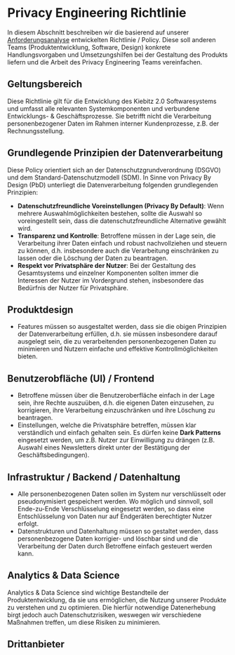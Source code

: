 # Privacy Engineering Richtlinie

In diesem Abschnitt beschreiben wir die basierend auf unserer [Anforderungsanalyse]({{'pe.case-study.requirements'|href}}) entwickelten Richtlinie / Policy. Diese soll anderen Teams (Produktentwicklung, Software, Design) konkrete Handlungsvorgaben und Umsetzungshilfen bei der Gestaltung des Produkts liefern und die Arbeit des Privacy Engineering Teams vereinfachen.

## Geltungsbereich

Diese Richtlinie gilt für die Entwicklung des Kiebitz 2.0 Softwaresystems und umfasst alle relevanten Systemkomponenten und verbundene Entwicklungs- & Geschäftsprozesse. Sie betrifft nicht die Verarbeitung personenbezogener Daten im Rahmen interner Kundenprozesse, z.B. der Rechnungsstellung.

## Grundlegende Prinzipien der Datenverarbeitung

Diese Policy orientiert sich an der Datenschutzgrundverordnung (DSGVO) und dem Standard-Datenschutzmodell (SDM). In Sinne von Privacy By Design (PbD) unterliegt die Datenverarbeitung folgenden grundlegenden Prinzipien:

* **Datenschutzfreundliche Voreinstellungen (Privacy By Default)**: Wenn mehrere Auswahlmöglichkeiten bestehen, sollte die Auswahl so voreingestellt sein, dass die datenschutzfreundliche Alternative gewählt wird.
* **Transparenz und Kontrolle**: Betroffene müssen in der Lage sein, die Verarbeitung ihrer Daten einfach und robust nachvollziehen und steuern zu können, d.h. insbesondere auch die Verarbeitung einschränken zu lassen oder die Löschung der Daten zu beantragen.
* **Respekt vor Privatsphäre der Nutzer**: Bei der Gestaltung des Gesamtsystems und einzelner Komponenten sollten immer die Interessen der Nutzer im Vordergrund stehen, insbesondere das Bedürfnis der Nutzer für Privatsphäre.

## Produktdesign

* Features müssen so ausgestaltet werden, dass sie die obigen Prinzipien der Datenverarbeitung erfüllen, d.h. sie müssen insbesondere darauf ausgelegt sein, die zu verarbeitenden personenbezogenen Daten zu minimieren und Nutzern einfache und effektive Kontrollmöglichkeiten bieten.

## Benutzerobfläche (UI) / Frontend

* Betroffene müssen über die Benutzeroberfläche einfach in der Lage sein, ihre Rechte auszuüben, d.h. die eigenen Daten einzusehen, zu korrigieren, ihre Verarbeitung einzuschränken und ihre Löschung zu beantragen.
* Einstellungen, welche die Privatsphäre betreffen, müssen klar verständlich und einfach gehalten sein. Es dürfen keine **Dark Patterns** eingesetzt werden, um z.B. Nutzer zur Einwilligung zu drängen (z.B. Auswahl eines Newsletters direkt unter der Bestätigung der Geschäftsbedingungen).

## Infrastruktur / Backend / Datenhaltung

* Alle personenbezogenen Daten sollen im System nur verschlüsselt oder pseudonymisiert gespeichert werden. Wo möglich und sinnvoll, soll Ende-zu-Ende Verschlüsselung eingesetzt werden, so dass eine Entschlüsselung von Daten nur auf Endgeräten berechtigter Nutzer erfolgt.
* Datenstrukturen und Datenhaltung müssen so gestaltet werden, dass personenbezogene Daten korrigier- und löschbar sind und die Verarbeitung der Daten durch Betroffene einfach gesteuert werden kann.

## Analytics & Data Science

Analytics & Data Science sind wichtige Bestandteile der Produktentwicklung, da sie uns ermöglichen, die Nutzung unserer Produkte zu verstehen und zu optimieren. Die hierfür notwendige Datenerhebung birgt jedoch auch Datenschutzrisiken, weswegen wir verschiedene Maßnahmen treffen, um diese Risiken zu minimieren.

## Drittanbieter

